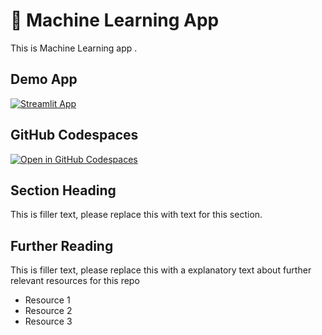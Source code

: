 # 🤖 Machine Learning App

This is Machine Learning app .

## Demo App

[![Streamlit App](https://static.streamlit.io/badges/streamlit_badge_black_white.svg)](https://ML-Yebtech.streamlit.app/)

## GitHub Codespaces

[![Open in GitHub Codespaces](https://github.com/codespaces/badge.svg)](https://codespaces.new/streamlit/app-starter-kit?quickstart=1)

## Section Heading

This is filler text, please replace this with text for this section.

## Further Reading

This is filler text, please replace this with a explanatory text about further relevant resources for this repo
- Resource 1
- Resource 2
- Resource 3
